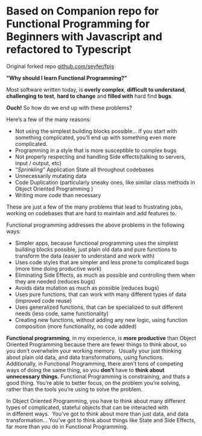 # Based on Companion repo for Functional Programming for Beginners with Javascript and refactored to Typescript

Original forked repo [github.com/seyfer/fpjs](github.com/seyfer/fpjs)

**"Why should I learn Functional Programming?"**

Most software written today, is **overly complex**, **difficult to understand**, **challenging to test**, **hard to change** and **filled with** hard find **bugs**.

**Ouch!** So how do we end up with these problems?

Here’s a few of the many reasons:

* Not using the simplest building blocks possible… If you start with something complicated, you’ll end up with something even more complicated.
* Programming in a style that is more susceptible to complex bugs
* Not properly respecting and handling Side effects(talking to servers, input / output, etc)
* _“Sprinkling”_ Application State all throughout codebases
* Unnecessarily mutating data
* Code Duplication (particularly sneaky ones, like similar class methods in Object Oriented Programming )
* Writing more code than necessary

These are just a few of the many problems that lead to frustrating jobs, working on codebases that are hard to maintain and add features to.

Functional programming addresses the above problems in the following ways:

* Simpler apps, because functional programming uses the simplest building blocks possible, just plain old data and pure functions to transform the data (easier to understand and work with)
* Uses code styles that are simpler and less prone to complicated bugs (more time doing productive work)
* Eliminating Side Effects, as much as possible and controlling them when they are needed (reduces bugs)
* Avoids data mutation as much as possible (reduces bugs)
* Uses pure functions, that can work with many different types of data (improved code reuse)
* Uses generalized functions, that can be specialized to suit different needs (less code, same functionality)
* Creating new functions, without adding any new logic, using function composition (more functionality, no code added)

**Functional programming**, in my experience, is **more productive** than Object Oriented Programming because there are fewer things to think about, so you don’t overwhelm your working memory.  Usually your just thinking about plain old data, and data transformations, using functions.  Additionally, in Functional Programming, there aren’t tons of competing ways of doing the same thing, so you **don’t** have to **think about unnecessary things.** Functional Programming is constraining, and thats a good thing. You’re able to better focus, on the problem you’re solving, rather than the tools you’re using to solve the problem.

In Object Oriented Programming, you have to think about many different types of complicated, stateful objects that can be interacted with in different ways.  You’ve got to think about more than just data, and data transformation… You’ve got to think about things like State and Side Effects, far more than you do in Functional Programming.
